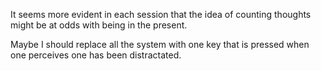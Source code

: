 It seems more evident in each session that the idea of counting thoughts might be at odds with being in the present.

Maybe I should replace all the system with one key that is  pressed when one perceives one has been distractated.


